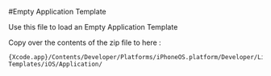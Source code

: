 #Empty Application Template

Use this file to load an Empty Application Template

Copy over the contents of the zip file to here :
```
{Xcode.app}/Contents/Developer/Platforms/iPhoneOS.platform/Developer/Library/Xcode/Templates/Project Templates/iOS/Application/
```
